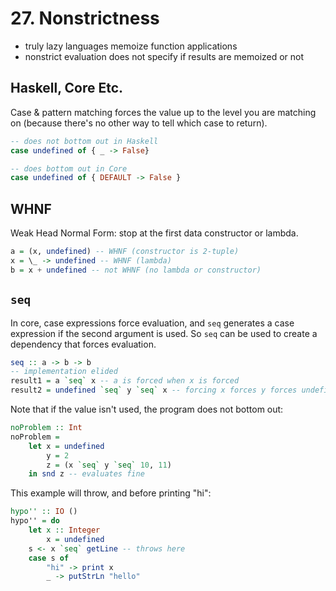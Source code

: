 # 27. Nonstrictness

- truly lazy languages memoize function applications
- nonstrict evaluation does not specify if results are memoized or not

## Haskell, Core Etc.

Case & pattern matching forces the value up to the level you are matching on (because there's no other way to tell which case to return).

```hs
-- does not bottom out in Haskell
case undefined of { _ -> False}

-- does bottom out in Core
case undefined of { DEFAULT -> False }
```

## WHNF

Weak Head Normal Form: stop at the first data constructor or lambda.

```hs
a = (x, undefined) -- WHNF (constructor is 2-tuple)
x = \_ -> undefined -- WHNF (lambda)
b = x + undefined -- not WHNF (no lambda or constructor)
```

## `seq`

In core, case expressions force evaluation, and `seq` generates a case expression if the second argument is used. So `seq` can be used to create a dependency that forces evaluation.

```hs
seq :: a -> b -> b
-- implementation elided
result1 = a `seq` x -- a is forced when x is forced
result2 = undefined `seq` y `seq` x -- forcing x forces y forces undefined
```

Note that if the value isn't used, the program does not bottom out:

```hs
noProblem :: Int
noProblem =
    let x = undefined
        y = 2
        z = (x `seq` y `seq` 10, 11)
    in snd z -- evaluates fine
```

This example will throw, and before printing "hi":

```hs
hypo'' :: IO ()
hypo'' = do
    let x :: Integer
        x = undefined
    s <- x `seq` getLine -- throws here
    case s of
        "hi" -> print x
        _ -> putStrLn "hello"
```
